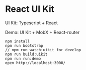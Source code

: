 # React UI Kit

UI Kit: Typescript + React

Demo: UI Kit + MobX + React-router

```
npm install
npm run bootstrap
// npm run watch:uikit for develop
npm run build:uikit
npm run run:demo
open http://localhost:3000/
```